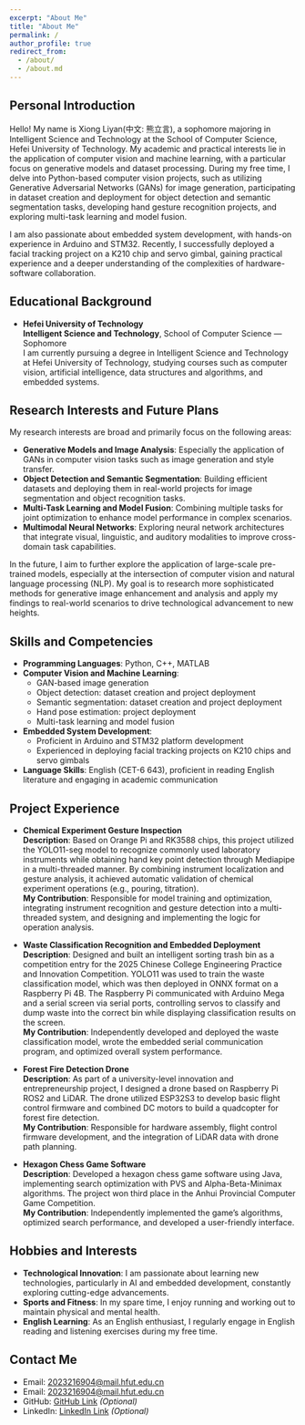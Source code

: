 ```yaml
---
excerpt: "About Me"
title: "About Me"
permalink: /
author_profile: true
redirect_from:
  - /about/
  - /about.md
---
```



## Personal Introduction
Hello! My name is Xiong Liyan(中文: 熊立言), a sophomore majoring in Intelligent Science and Technology at the School of Computer Science, Hefei University of Technology. My academic and practical interests lie in the application of computer vision and machine learning, with a particular focus on generative models and dataset processing. During my free time, I delve into Python-based computer vision projects, such as utilizing Generative Adversarial Networks (GANs) for image generation, participating in dataset creation and deployment for object detection and semantic segmentation tasks, developing hand gesture recognition projects, and exploring multi-task learning and model fusion.

I am also passionate about embedded system development, with hands-on experience in Arduino and STM32. Recently, I successfully deployed a facial tracking project on a K210 chip and servo gimbal, gaining practical experience and a deeper understanding of the complexities of hardware-software collaboration.

## Educational Background
- **Hefei University of Technology**  
  **Intelligent Science and Technology**, School of Computer Science — Sophomore  
  I am currently pursuing a degree in Intelligent Science and Technology at Hefei University of Technology, studying courses such as computer vision, artificial intelligence, data structures and algorithms, and embedded systems.

## Research Interests and Future Plans
My research interests are broad and primarily focus on the following areas:
- **Generative Models and Image Analysis**: Especially the application of GANs in computer vision tasks such as image generation and style transfer.
- **Object Detection and Semantic Segmentation**: Building efficient datasets and deploying them in real-world projects for image segmentation and object recognition tasks.
- **Multi-Task Learning and Model Fusion**: Combining multiple tasks for joint optimization to enhance model performance in complex scenarios.
- **Multimodal Neural Networks**: Exploring neural network architectures that integrate visual, linguistic, and auditory modalities to improve cross-domain task capabilities.

In the future, I aim to further explore the application of large-scale pre-trained models, especially at the intersection of computer vision and natural language processing (NLP). My goal is to research more sophisticated methods for generative image enhancement and analysis and apply my findings to real-world scenarios to drive technological advancement to new heights.

## Skills and Competencies
- **Programming Languages**: Python, C++, MATLAB
- **Computer Vision and Machine Learning**:
  - GAN-based image generation
  - Object detection: dataset creation and project deployment
  - Semantic segmentation: dataset creation and project deployment
  - Hand pose estimation: project deployment
  - Multi-task learning and model fusion
- **Embedded System Development**:
  - Proficient in Arduino and STM32 platform development
  - Experienced in deploying facial tracking projects on K210 chips and servo gimbals
- **Language Skills**: English (CET-6 643), proficient in reading English literature and engaging in academic communication

## Project Experience

- **Chemical Experiment Gesture Inspection**  
  **Description**: Based on Orange Pi and RK3588 chips, this project utilized the YOLO11-seg model to recognize commonly used laboratory instruments while obtaining hand key point detection through Mediapipe in a multi-threaded manner. By combining instrument localization and gesture analysis, it achieved automatic validation of chemical experiment operations (e.g., pouring, titration).  
  **My Contribution**: Responsible for model training and optimization, integrating instrument recognition and gesture detection into a multi-threaded system, and designing and implementing the logic for operation analysis.

- **Waste Classification Recognition and Embedded Deployment**  
  **Description**: Designed and built an intelligent sorting trash bin as a competition entry for the 2025 Chinese College Engineering Practice and Innovation Competition. YOLO11 was used to train the waste classification model, which was then deployed in ONNX format on a Raspberry Pi 4B. The Raspberry Pi communicated with Arduino Mega and a serial screen via serial ports, controlling servos to classify and dump waste into the correct bin while displaying classification results on the screen.  
  **My Contribution**: Independently developed and deployed the waste classification model, wrote the embedded serial communication program, and optimized overall system performance.

- **Forest Fire Detection Drone**  
  **Description**: As part of a university-level innovation and entrepreneurship project, I designed a drone based on Raspberry Pi ROS2 and LiDAR. The drone utilized ESP32S3 to develop basic flight control firmware and combined DC motors to build a quadcopter for forest fire detection.  
  **My Contribution**: Responsible for hardware assembly, flight control firmware development, and the integration of LiDAR data with drone path planning.

- **Hexagon Chess Game Software**  
  **Description**: Developed a hexagon chess game software using Java, implementing search optimization with PVS and Alpha-Beta-Minimax algorithms. The project won third place in the Anhui Provincial Computer Game Competition.  
  **My Contribution**: Independently implemented the game’s algorithms, optimized search performance, and developed a user-friendly interface.

## Hobbies and Interests
- **Technological Innovation**: I am passionate about learning new technologies, particularly in AI and embedded development, constantly exploring cutting-edge advancements.
- **Sports and Fitness**: In my spare time, I enjoy running and working out to maintain physical and mental health.
- **English Learning**: As an English enthusiast, I regularly engage in English reading and listening exercises during my free time.

## Contact Me
- Email: [2023216904@mail.hfut.edu.cn](mailto:2023216904@mail.hfut.edu.cn)
- Email: [2023216904@mail.hfut.edu.cn](mailto:2023216904@mail.hfut.edu.cn)
- GitHub: [GitHub Link](https://github.com/5z2j0y) *(Optional)*
- LinkedIn: [LinkedIn Link](https://www.linkedin.com/in/your-username) *(Optional)*


<!-- # 关于我

## 个人简介
你好！我是熊立言，来自合肥工业大学计算机学院，智能科学与技术专业的大二学生。在我的学术和实践中，我特别关注计算机视觉和机器学习的应用方向，尤其是在生成式模型和数据集处理方面。我的课余时间主要用于探索基于Python的计算机视觉项目，例如：利用生成对抗网络（GAN）生成图像，参与目标检测和语义分割任务的数据集制作与部署，开发手势识别项目，并致力于多任务学习与模型融合的研究。

我同样对嵌入式系统开发充满兴趣，拥有Arduino和STM32的开发经验。近期，我成功在K210芯片和舵机云台上部署了一个人脸跟踪项目，积累了实践经验，并深入了解了硬件与软件协同工作的复杂性。

## 教育背景
- **合肥工业大学**  
  **智能科学与技术专业**，计算机学院 — 大二学生  
  我目前正在合肥工业大学攻读智能科学与技术专业，学习计算机视觉、人工智能、数据结构与算法、嵌入式系统等课程。

## 研究方向与未来规划
我的研究兴趣广泛，主要集中在以下几个方向：
- **生成式模型与图像分析**：特别是在计算机视觉任务中的生成对抗网络（GAN）应用，如图像生成、风格迁移等。
- **目标检测与语义分割**：在图像分割和目标识别任务中，构建高效的数据集并将其部署到实际项目中。
- **多任务学习与模型融合**：结合多个任务进行协同优化，提升模型在复杂场景下的表现。
- **多模态神经网络**：探索将视觉、语言、语音等多模态信息进行融合的神经网络架构，以提升跨领域任务的能力。

未来，我希望能够进一步深耕大规模预训练模型的应用，尤其是在计算机视觉与自然语言处理（NLP）的交叉领域，研究更为复杂的生成式图像增强和分析方法。我期望将我的研究成果应用到实际场景中，推动技术向更高层次发展。

## 技能与能力
- **编程语言**：Python, C++, MATLAB
- **计算机视觉与机器学习**：
  - 生成对抗网络（GANs）图像生成
  - 目标检测：数据集制作与项目部署
  - 语义分割：数据集制作与项目部署
  - 手势姿态估计：项目部署
  - 多任务学习与模型融合
- **嵌入式系统开发**：
  - 熟悉Arduino、STM32平台开发
  - 在K210芯片和舵机云台上进行过人脸跟踪项目部署
- **语言能力**：英语（CET-6 643分），能够熟练阅读英文文献并进行学术交流

## 项目经验

- **化学实验手势检查**  
  项目描述：基于Orange Pi和RK3588芯片，利用YOLO11-seg模型识别实验室常用仪器，同时通过多线程调用Mediapipe获取手部特征点检测手势。结合仪器定位和手势分析，实现了对化学实验操作（如倾倒、滴定等）正确性的自动检测。  
  我的贡献：负责模型训练与优化，完成了仪器识别、手势检测的多线程集成，以及操作分析的逻辑设计与实现。

- **垃圾分类识别与嵌入式部署**  
  项目描述：设计并制作了一款智能分类垃圾桶，作为参赛作品参加2025年中国大学生工程实践与创新能力大赛。使用YOLO11训练垃圾分类模型，并将ONNX格式的模型部署在Raspberry Pi 4B上。通过串口通信，Raspberry Pi向Arduino Mega和串口屏传输信息，控制舵机将垃圾分类倾倒到正确的垃圾桶中，同时在屏幕显示分类结果。  
  我的贡献：独立完成垃圾分类模型的开发与部署，编写了嵌入式串口通信程序，并优化了系统整体性能。

- **山火检测无人机**  
  项目描述：作为校级大学生创新创业项目，设计了一款基于Raspberry Pi ROS2和激光雷达的无人机。利用ESP32S3开发了基础飞控固件，结合直流电机制作了一台四轴无人机，用于森林火灾的自动检测。  
  我的贡献：负责硬件搭建、飞控固件开发以及无人机的激光雷达数据集成与路径规划。

- **六子棋对弈软件**  
  项目描述：基于Java语言开发了一款六子棋对弈软件，使用PVS和Alpha-Beta-Minimax算法进行搜索优化。该项目参加了安徽省计算机博弈大赛，并荣获省三等奖。  
  我的贡献：独立完成了对弈算法的实现，优化了搜索性能，并开发了友好的用户界面。


## 爱好与兴趣
- **技术创新**：我热衷于学习新技术，特别是在人工智能和嵌入式开发方面，不断探索新的前沿技术。
- **运动与健身**：业余时间我喜欢跑步和健身，保持身心健康。
- **英语学习**：作为英语爱好者，我在课外时间也经常进行英语阅读和听力训练。

## 联系我
- 邮箱：[2023216904@mail.hfut.edu.cn](mailto:2023216904@mail.hfut.edu.cn)
- GitHub：[GitHub链接](https://github.com/你的用户名) *(可选)*
- LinkedIn：[LinkedIn链接](https://www.linkedin.com/in/你的用户名) *(可选)* -->
